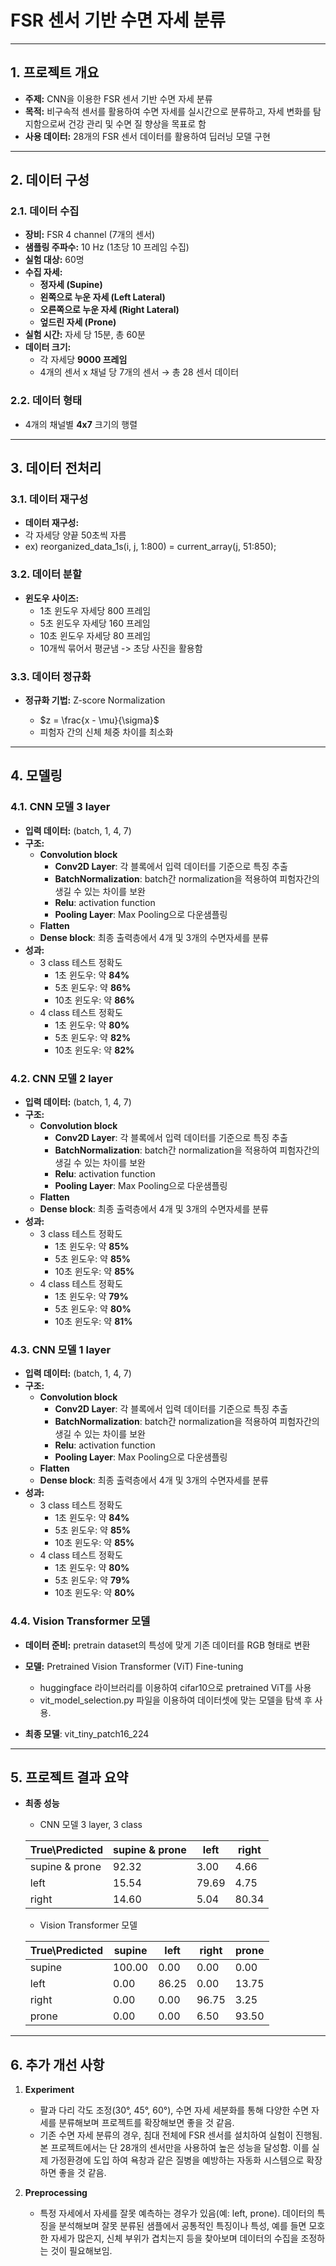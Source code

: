 # **FSR 센서 기반 수면 자세 분류**

---

## **1. 프로젝트 개요**  
- **주제:** CNN을 이용한 FSR 센서 기반 수면 자세 분류  
- **목적:** 비구속적 센서를 활용하여 수면 자세를 실시간으로 분류하고, 자세 변화를 탐지함으로써 건강 관리 및 수면 질 향상을 목표로 함  
- **사용 데이터:** 28개의 FSR 센서 데이터를 활용하여 딥러닝 모델 구현  

---

## **2. 데이터 구성**  

### **2.1. 데이터 수집**  
- **장비:** FSR 4 channel (7개의 센서)
- **샘플링 주파수:** 10 Hz (1초당 10 프레임 수집)  
- **실험 대상:** 60명 
- **수집 자세:**  
   - **정자세 (Supine)**  
   - **왼쪽으로 누운 자세 (Left Lateral)**  
   - **오른쪽으로 누운 자세 (Right Lateral)**  
   - **엎드린 자세 (Prone)**
- **실험 시간:** 자세 당 15분, 총 60분
- **데이터 크기:**  
   - 각 자세당 **9000 프레임**
   - 4개의 센서 x 채널 당 7개의 센서 → 총 28 센서 데이터  

### **2.2. 데이터 형태**  
- 4개의 채널별 **4x7** 크기의 행렬   

---

## **3. 데이터 전처리**  
### **3.1. 데이터 재구성**  
- **데이터 재구성:**
- 각 자세당 양끝 50초씩 자름
- ex) reorganized_data_1s(i, j, 1:800) = current_array(j, 51:850);
  
### **3.2. 데이터 분할** 
- **윈도우 사이즈:**
  - 1초 윈도우 자세당 800 프레임
  - 5초 윈도우 자세당 160 프레임
  - 10초 윈도우 자세당 80 프레임
  - 10개씩 묶어서 평균냄 -> 초당 사진을 활용함


### **3.3. 데이터 정규화**  
- **정규화 기법:** Z-score Normalization

   -  $z = \frac{x - \mu}{\sigma}$  
   - 피험자 간의 신체 체중 차이를 최소화  

---

## **4. 모델링**  
### **4.1. CNN 모델 3 layer**  
- **입력 데이터:** (batch, 1, 4, 7)  
- **구조:**
   - **Convolution block**  
        - **Conv2D Layer**: 각 블록에서 입력 데이터를 기준으로 특징 추출
        - **BatchNormalization**: batch간 normalization을 적용하여 피험자간의 생길 수 있는 차이를 보완
        - **Relu**: activation function
        - **Pooling Layer**: Max Pooling으로 다운샘플링
   - **Flatten**
   - **Dense block**: 최종 출력층에서 4개 및 3개의 수면자세를 분류  
- **성과:**
   - 3 class 테스트 정확도
      - 1초 윈도우: 약 **84%**
      - 5초 윈도우: 약 **86%**
      - 10초 윈도우: 약 **86%**
   - 4 class 테스트 정확도
      - 1초 윈도우: 약 **80%**
      - 5초 윈도우: 약 **82%**
      - 10초 윈도우: 약 **82%** 

### **4.2. CNN 모델 2 layer**  
- **입력 데이터:** (batch, 1, 4, 7)  
- **구조:**
   - **Convolution block**  
        - **Conv2D Layer**: 각 블록에서 입력 데이터를 기준으로 특징 추출
        - **BatchNormalization**: batch간 normalization을 적용하여 피험자간의 생길 수 있는 차이를 보완
        - **Relu**: activation function
        - **Pooling Layer**: Max Pooling으로 다운샘플링
   - **Flatten**
   - **Dense block**: 최종 출력층에서 4개 및 3개의 수면자세를 분류  
- **성과:**
   - 3 class 테스트 정확도
      - 1초 윈도우: 약 **85%**
      - 5초 윈도우: 약 **85%**
      - 10초 윈도우: 약 **85%**
   - 4 class 테스트 정확도
      - 1초 윈도우: 약 **79%**
      - 5초 윈도우: 약 **80%**
      - 10초 윈도우: 약 **81%**

### **4.3. CNN 모델 1 layer** 
- **입력 데이터:** (batch, 1, 4, 7)  
- **구조:**
   - **Convolution block**  
        - **Conv2D Layer**: 각 블록에서 입력 데이터를 기준으로 특징 추출
        - **BatchNormalization**: batch간 normalization을 적용하여 피험자간의 생길 수 있는 차이를 보완
        - **Relu**: activation function
        - **Pooling Layer**: Max Pooling으로 다운샘플링
   - **Flatten**
   - **Dense block**: 최종 출력층에서 4개 및 3개의 수면자세를 분류  
- **성과:**
   - 3 class 테스트 정확도
      - 1초 윈도우: 약 **84%**
      - 5초 윈도우: 약 **85%**
      - 10초 윈도우: 약 **85%**
   - 4 class 테스트 정확도
      - 1초 윈도우: 약 **80%**
      - 5초 윈도우: 약 **79%**
      - 10초 윈도우: 약 **80%**
        
### **4.4.  Vision Transformer 모델**  
- **데이터 준비:** pretrain dataset의 특성에 맞게 기존 데이터를 RGB 형태로 변환  
- **모델:** Pretrained Vision Transformer (ViT) Fine-tuning
     - huggingface 라이브러리를 이용하여 cifar10으로 pretrained ViT를 사용
     - vit_model_selection.py 파일을 이용하여 데이터셋에 맞는 모델을 탐색 후 사용.
  
- **최종 모델**: vit_tiny_patch16_224

---

## **5. 프로젝트 결과 요약**  
- **최종 성능**  
   - CNN 모델 3 layer, 3 class
     
   | True\Predicted   | supine & prone | left       | right      |
   |------------------|----------------|------------|------------|
   | supine & prone   | 92.32          | 3.00       | 4.66       |
   | left             | 15.54          | 79.69      | 4.75       |
   | right            | 14.60          | 5.04       | 80.34      |

   -  Vision Transformer 모델

   | True\Predicted  | supine   | left     | right    | prone    |
   |-----------------|----------|----------|----------|----------|
   | supine          | 100.00   | 0.00     | 0.00     | 0.00     |
   | left            | 0.00     | 86.25    | 0.00     | 13.75    |
   | right           | 0.00     | 0.00     | 96.75    | 3.25     |
   | prone           | 0.00     | 0.00     | 6.50     | 93.50    |

  
---

## **6. 추가 개선 사항**
1. **Experiment**
   - 팔과 다리 각도 조정(30°, 45°, 60°), 수면 자세 세분화를 통해 다양한 수면 자세를 분류해보며 프로젝트를 확장해보면 좋을 것 같음.
   - 기존 수면 자세 분류의 경우, 침대 전체에 FSR 센서를 설치하여 실험이 진행됨. 본 프로젝트에서는 단 28개의 센서만을 사용하여 높은 성능을 달성함. 이를 실제 가정환경에 도입 하여 욕창과 같은 질병을 예방하는 자동화 시스템으로 확장하면 좋을 것 같음.

2. **Preprocessing**
   - 특정 자세에서 자세를 잘못 예측하는 경우가 있음(예: left, prone). 데이터의 특징을 분석해보며 잘못 분류된 샘플에서 공통적인 특징이나 특성, 예를 들면 모호한 자세가 많은지, 신체 부위가 겹치는지 등을 찾아보며 데이터의 수집을 조정하는 것이 필요해보임.
